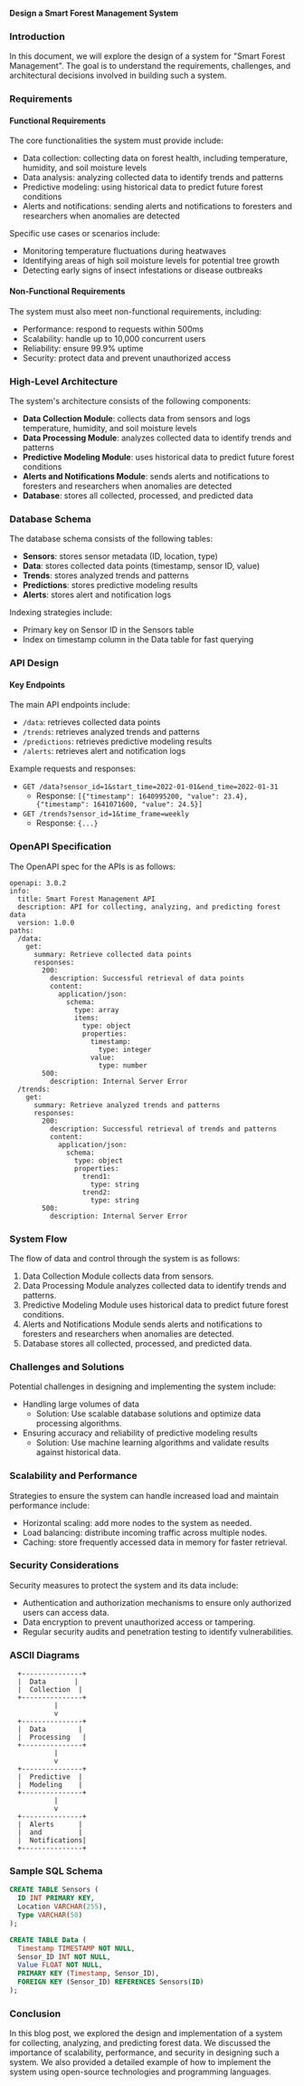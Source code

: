 **Design a Smart Forest Management System**

### Introduction

In this document, we will explore the design of a system for "Smart Forest Management". The goal is to understand the requirements, challenges, and architectural decisions involved in building such a system.

### Requirements

#### Functional Requirements

The core functionalities the system must provide include:

* Data collection: collecting data on forest health, including temperature, humidity, and soil moisture levels
* Data analysis: analyzing collected data to identify trends and patterns
* Predictive modeling: using historical data to predict future forest conditions
* Alerts and notifications: sending alerts and notifications to foresters and researchers when anomalies are detected

Specific use cases or scenarios include:

* Monitoring temperature fluctuations during heatwaves
* Identifying areas of high soil moisture levels for potential tree growth
* Detecting early signs of insect infestations or disease outbreaks

#### Non-Functional Requirements

The system must also meet non-functional requirements, including:

* Performance: respond to requests within 500ms
* Scalability: handle up to 10,000 concurrent users
* Reliability: ensure 99.9% uptime
* Security: protect data and prevent unauthorized access

### High-Level Architecture

The system's architecture consists of the following components:

* **Data Collection Module**: collects data from sensors and logs temperature, humidity, and soil moisture levels
* **Data Processing Module**: analyzes collected data to identify trends and patterns
* **Predictive Modeling Module**: uses historical data to predict future forest conditions
* **Alerts and Notifications Module**: sends alerts and notifications to foresters and researchers when anomalies are detected
* **Database**: stores all collected, processed, and predicted data

### Database Schema

The database schema consists of the following tables:

* **Sensors**: stores sensor metadata (ID, location, type)
* **Data**: stores collected data points (timestamp, sensor ID, value)
* **Trends**: stores analyzed trends and patterns
* **Predictions**: stores predictive modeling results
* **Alerts**: stores alert and notification logs

Indexing strategies include:

* Primary key on Sensor ID in the Sensors table
* Index on timestamp column in the Data table for fast querying

### API Design

#### Key Endpoints

The main API endpoints include:

* `/data`: retrieves collected data points
* `/trends`: retrieves analyzed trends and patterns
* `/predictions`: retrieves predictive modeling results
* `/alerts`: retrieves alert and notification logs

Example requests and responses:

* `GET /data?sensor_id=1&start_time=2022-01-01&end_time=2022-01-31`
	+ Response: `[{"timestamp": 1640995200, "value": 23.4}, {"timestamp": 1641071600, "value": 24.5}]`
* `GET /trends?sensor_id=1&time_frame=weekly`
	+ Response: `{...}`

### OpenAPI Specification

The OpenAPI spec for the APIs is as follows:

```
openapi: 3.0.2
info:
  title: Smart Forest Management API
  description: API for collecting, analyzing, and predicting forest data
  version: 1.0.0
paths:
  /data:
    get:
      summary: Retrieve collected data points
      responses:
        200:
          description: Successful retrieval of data points
          content:
            application/json:
              schema:
                type: array
                items:
                  type: object
                  properties:
                    timestamp:
                      type: integer
                    value:
                      type: number
        500:
          description: Internal Server Error
  /trends:
    get:
      summary: Retrieve analyzed trends and patterns
      responses:
        200:
          description: Successful retrieval of trends and patterns
          content:
            application/json:
              schema:
                type: object
                properties:
                  trend1:
                    type: string
                  trend2:
                    type: string
        500:
          description: Internal Server Error
```

### System Flow

The flow of data and control through the system is as follows:

1. Data Collection Module collects data from sensors.
2. Data Processing Module analyzes collected data to identify trends and patterns.
3. Predictive Modeling Module uses historical data to predict future forest conditions.
4. Alerts and Notifications Module sends alerts and notifications to foresters and researchers when anomalies are detected.
5. Database stores all collected, processed, and predicted data.

### Challenges and Solutions

Potential challenges in designing and implementing the system include:

* Handling large volumes of data
	+ Solution: Use scalable database solutions and optimize data processing algorithms.
* Ensuring accuracy and reliability of predictive modeling results
	+ Solution: Use machine learning algorithms and validate results against historical data.

### Scalability and Performance

Strategies to ensure the system can handle increased load and maintain performance include:

* Horizontal scaling: add more nodes to the system as needed.
* Load balancing: distribute incoming traffic across multiple nodes.
* Caching: store frequently accessed data in memory for faster retrieval.

### Security Considerations

Security measures to protect the system and its data include:

* Authentication and authorization mechanisms to ensure only authorized users can access data.
* Data encryption to prevent unauthorized access or tampering.
* Regular security audits and penetration testing to identify vulnerabilities.

### ASCII Diagrams

```
  +---------------+
  |  Data       |
  |  Collection  |
  +---------------+
           |
           v
  +---------------+
  |  Data        |
  |  Processing   |
  +---------------+
           |
           v
  +---------------+
  |  Predictive  |
  |  Modeling    |
  +---------------+
           |
           v
  +---------------+
  |  Alerts      |
  |  and         |
  |  Notifications|
  +---------------+
```

### Sample SQL Schema

```sql
CREATE TABLE Sensors (
  ID INT PRIMARY KEY,
  Location VARCHAR(255),
  Type VARCHAR(50)
);

CREATE TABLE Data (
  Timestamp TIMESTAMP NOT NULL,
  Sensor_ID INT NOT NULL,
  Value FLOAT NOT NULL,
  PRIMARY KEY (Timestamp, Sensor_ID),
  FOREIGN KEY (Sensor_ID) REFERENCES Sensors(ID)
);
```

### Conclusion

In this blog post, we explored the design and implementation of a system for collecting, analyzing, and predicting forest data. We discussed the importance of scalability, performance, and security in designing such a system. We also provided a detailed example of how to implement the system using open-source technologies and programming languages.